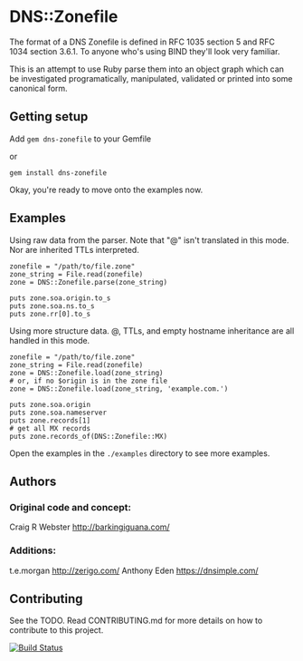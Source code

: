# DNS::Zonefile

The format of a DNS Zonefile is defined in RFC 1035 section 5 and RFC
1034 section 3.6.1. To anyone who's using BIND they'll look very
familiar.

This is an attempt to use Ruby parse them into an object graph which can
be investigated programatically, manipulated, validated or printed into
some canonical form.


## Getting setup

Add `gem dns-zonefile` to your Gemfile

or

`gem install dns-zonefile`

Okay, you're ready to move onto the examples now.

## Examples

Using raw data from the parser. Note that "@" isn't translated in this mode.
Nor are inherited TTLs interpreted.

    zonefile = "/path/to/file.zone"
    zone_string = File.read(zonefile)
    zone = DNS::Zonefile.parse(zone_string)

    puts zone.soa.origin.to_s
    puts zone.soa.ns.to_s
    puts zone.rr[0].to_s

Using more structure data. @, TTLs, and empty hostname inheritance are all
handled in this mode.

    zonefile = "/path/to/file.zone"
    zone_string = File.read(zonefile)
    zone = DNS::Zonefile.load(zone_string)
    # or, if no $origin is in the zone file
    zone = DNS::Zonefile.load(zone_string, 'example.com.')

    puts zone.soa.origin
    puts zone.soa.nameserver
    puts zone.records[1]
    # get all MX records
    puts zone.records_of(DNS::Zonefile::MX)

Open the examples in the `./examples` directory to see more examples.

## Authors

### Original code and concept:

Craig R Webster <http://barkingiguana.com/>

### Additions:

t.e.morgan <http://zerigo.com/>
Anthony Eden <https://dnsimple.com/>


## Contributing

See the TODO. Read CONTRIBUTING.md for more details on how to contribute to this project.

[![Build Status](https://secure.travis-ci.org/craigw/dns-zonefile.png)](http://travis-ci.org/craigw/dns-zonefile)
